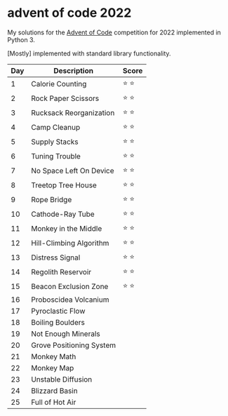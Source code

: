 # advent of code 2022

My solutions for the [Advent of Code](https://adventofcode.com/) competition for 2022 implemented in Python 3.

[Mostly] implemented with standard library functionality.

| Day | Description | Score         |
| --- | ----------- |---------------| 
|  1  | Calorie Counting | :star: :star: |
|  2  | Rock Paper Scissors | :star: :star: |
|  3  | Rucksack Reorganization | :star: :star: |
|  4  | Camp Cleanup | :star: :star: |
|  5  | Supply Stacks | :star: :star: |
|  6  | Tuning Trouble | :star: :star: |
|  7  | No Space Left On Device | :star: :star: |
|  8  | Treetop Tree House | :star: :star: |
|  9  | Rope Bridge | :star: :star: |
| 10  | Cathode-Ray Tube | :star: :star: |
| 11  | Monkey in the Middle | :star: :star: |
| 12  | Hill-Climbing Algorithm | :star: :star: |
| 13  | Distress Signal | :star: :star: |
| 14  | Regolith Reservoir | :star: :star: |
| 15  | Beacon Exclusion Zone | :star: :star: |
| 16  | Proboscidea Volcanium |               |
| 17  | Pyroclastic Flow |               |
| 18  | Boiling Boulders |               |
| 19  | Not Enough Minerals |               |
| 20  | Grove Positioning System |               |
| 21  | Monkey Math |               |
| 22  | Monkey Map |               |
| 23  | Unstable Diffusion |               |
| 24  | Blizzard Basin |               |
| 25  | Full of Hot Air |               |

